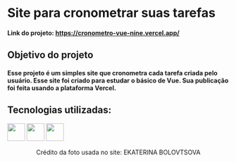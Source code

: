 # Site para cronometrar suas tarefas
#### Link do projeto: https://cronometro-vue-nine.vercel.app/
## Objetivo do projeto
#### Esse projeto é um simples site que cronometra cada tarefa criada pelo usuário. Esse site foi criado para estudar o básico de Vue. Sua publicação foi feita usando a plataforma Vercel.
## Tecnologias utilizadas:
<div>
<img src="https://cdn.jsdelivr.net/gh/devicons/devicon/icons/vuejs/vuejs-original-wordmark.svg" width="40" height="40"/>
<img src="https://cdn.jsdelivr.net/gh/devicons/devicon/icons/typescript/typescript-original.svg" width="40" height="40"/>
<img src="https://cdn.jsdelivr.net/gh/devicons/devicon/icons/nodejs/nodejs-original.svg" width="40" height="40"/>
               
</div>



<p align="center">
Crédito da foto usada no site: EKATERINA BOLOVTSOVA
</p>
